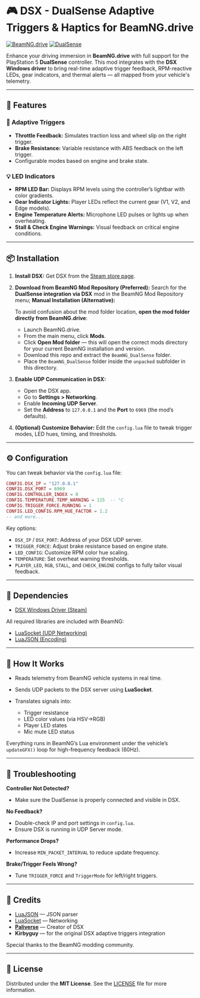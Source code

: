 # 🎮 DSX - DualSense Adaptive Triggers & Haptics for BeamNG.drive

[![BeamNG.drive](https://img.shields.io/badge/BeamNG.drive-Mod-blue)](https://beamng.com)
[![DualSense](https://img.shields.io/badge/DualSense-Controller-informational)](https://www.playstation.com/en-us/accessories/dualsense-wireless-controller/)

Enhance your driving immersion in **BeamNG.drive** with full support for the PlayStation 5 **DualSense** controller. This mod integrates with the **DSX Windows driver** to bring real-time adaptive trigger feedback, RPM-reactive LEDs, gear indicators, and thermal alerts — all mapped from your vehicle's telemetry.

---

## 🚗 Features

### 🎯 Adaptive Triggers

* **Throttle Feedback:** Simulates traction loss and wheel slip on the right trigger.
* **Brake Resistance:** Variable resistance with ABS feedback on the left trigger.
* Configurable modes based on engine and brake state.

### 💡 LED Indicators

* **RPM LED Bar:** Displays RPM levels using the controller’s lightbar with color gradients.
* **Gear Indicator Lights:** Player LEDs reflect the current gear (V1, V2, and Edge models).
* **Engine Temperature Alerts:** Microphone LED pulses or lights up when overheating.
* **Stall & Check Engine Warnings:** Visual feedback on critical engine conditions.

---

## 📦 Installation

1. **Install DSX:**
   Get DSX from the [Steam store page](https://store.steampowered.com/app/1812620/DSX/).

2. **Download from BeamNG Mod Repository (Preferred):**
   Search for the **DualSense integration via DSX** mod in the BeamNG Mod Repository menu;
   **Manual Installation (Alternative):**  
   
   To avoid confusion about the mod folder location, **open the mod folder directly from BeamNG.drive**:  
   * Launch BeamNG.drive.  
   * From the main menu, click **Mods**.
   * Click **Open Mod folder** — this will open the correct mods directory for your current BeamNG installation and version.
   * Download this repo and extract the `BeamNG_DualSense` folder.
   * Place the `BeamNG_DualSense` folder inside the `unpacked` subfolder in this directory.

3. **Enable UDP Communication in DSX:**

   * Open the DSX app.
   * Go to **Settings > Networking**.
   * Enable **Incoming UDP Server**.
   * Set the **Address** to `127.0.0.1` and the **Port** to `6969` (the mod’s defaults).

4. **(Optional) Customize Behavior:**
   Edit the `config.lua` file to tweak trigger modes, LED hues, timing, and thresholds.

---

## ⚙️ Configuration

You can tweak behavior via the `config.lua` file:

```lua
CONFIG.DSX_IP = "127.0.0.1"
CONFIG.DSX_PORT = 6969
CONFIG.CONTROLLER_INDEX = 0
CONFIG.TEMPERATURE.TEMP_WARNING = 115  -- °C
CONFIG.TRIGGER_FORCE.RUNNING = 1
CONFIG.LED_CONFIG.RPM_HUE_FACTOR = 1.2
-- and more...
```

Key options:

* `DSX_IP` / `DSX_PORT`: Address of your DSX UDP server.
* `TRIGGER_FORCE`: Adjust brake resistance based on engine state.
* `LED_CONFIG`: Customize RPM color hue scaling.
* `TEMPERATURE`: Set overheat warning thresholds.
* `PLAYER_LED`, `RGB`, `STALL`, and `CHECK_ENGINE` configs to fully tailor visual feedback.

---

## 🧰 Dependencies

* [DSX Windows Driver (Steam)](https://store.steampowered.com/app/1812620/DSX/)

All required libraries are included with BeamNG:

* [LuaSocket (UDP Networking)](https://w3.impa.br/~diego/software/luasocket/)
* [LuaJSON (Encoding)](https://github.com/harningt/luajson)

---

## 🧠 How It Works

* Reads telemetry from BeamNG vehicle systems in real time.
* Sends UDP packets to the DSX server using **LuaSocket**.
* Translates signals into:

  * Trigger resistance
  * LED color values (via HSV→RGB)
  * Player LED states
  * Mic mute LED status

Everything runs in BeamNG’s Lua environment under the vehicle’s `updateGFX()` loop for high-frequency feedback (60Hz).

---

## 🧹 Troubleshooting

**Controller Not Detected?**

* Make sure the DualSense is properly connected and visible in DSX.

**No Feedback?**

* Double-check IP and port settings in `config.lua`.
* Ensure DSX is running in UDP Server mode.

**Performance Drops?**

* Increase `MIN_PACKET_INTERVAL` to reduce update frequency.

**Brake/Trigger Feels Wrong?**

* Tune `TRIGGER_FORCE` and `TriggerMode` for left/right triggers.

---

## 🙌 Credits

* [LuaJSON](https://github.com/harningt/luajson) — JSON parser
* [LuaSocket](https://w3.impa.br/~diego/software/luasocket/) — Networking
* [**Paliverse**](https://github.com/Paliverse) — Creator of DSX
* **Kirbyguy** — for the original DSX adaptive triggers integration

Special thanks to the BeamNG modding community.

---

## 📄 License

Distributed under the **MIT License**. See the [LICENSE](LICENSE) file for more information.
